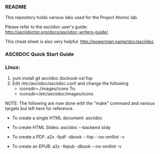 ### README
This repository holds various labs used for the Project Atomic lab.

Please refer to the asciidoc user's guide: http://asciidoctor.org/docs/asciidoc-writers-guide/

This cheat sheet is also very helpful: http://powerman.name/doc/asciidoc

### ASCIIDOC Quick Start Guide

### Linux: 
1. yum install git asciidoc docbook-xsl fop
2. Edit /etc/asciidoc/asciidoc.conf and change the following
    * iconsdir=./images/icons
    To:
    * iconsdir=/etc/asciidoc/images/icons

NOTE: The following are now done with the "make" command and various targets but left here for reference.

* To create a single HTML document: asciidoc <text file>

* To create HTML Slides: asciidoc --backend slidy <text file>

* To create a PDF:  a2x -fpdf -dbook --fop --no-xmllint -v <asciidoc file>

* To create an EPUB: a2x -fepub -dbook --no-xmllint -v <asciidoc file>
